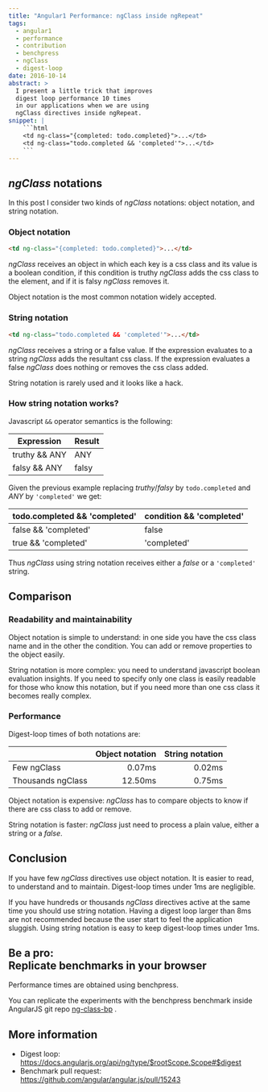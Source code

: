 ```yaml
---
title: "Angular1 Performance: ngClass inside ngRepeat"
tags:
  - angular1
  - performance
  - contribution
  - benchpress
  - ngClass
  - digest-loop
date: 2016-10-14
abstract: >
  I present a little trick that improves 
  digest loop performance 10 times 
  in our applications when we are using 
  ngClass directives inside ngRepeat.
snippet: |
    ```html
    <td ng-class="{completed: todo.completed}">...</td>
    <td ng-class="todo.completed && 'completed'">...</td>
    ```
---
```



## _ngClass_ notations

In this post I consider two kinds of _ngClass_ notations:
object notation, and string notation.

### Object notation

```html
<td ng-class="{completed: todo.completed}">...</td>
```

_ngClass_ receives an object in which
each key is a css class and its value is a boolean condition,
if this condition is truthy _ngClass_ adds the 
css class to the element, and if it is falsy 
_ngClass_ removes it.

Object notation is the most common notation widely accepted.


### String notation

```html
<td ng-class="todo.completed && 'completed'">...</td>
```

_ngClass_ receives a string or a false value.
If the expression evaluates to a string
_ngClass_ adds the resultant css class.
If the expression evaluates a false 
_ngClass_ does nothing or removes the css class added.

String notation is rarely used and it looks like a hack.


### How string notation works?

Javascript `&&` operator semantics is the following:

| Expression    | Result |
| ------------- | ------ |
| truthy && ANY | ANY    |
| falsy && ANY  | falsy  |


Given the previous example replacing 
_truthy_/_falsy_ by `todo.completed` and _ANY_ by `'completed'`
we get:  

| todo.completed && 'completed' | condition && 'completed' |
| ----------------------------- | ------------------------ |
| false && 'completed'          | false                    |
| true  && 'completed'          | 'completed'              |


Thus _ngClass_ using string notation 
receives either a _false_ or a `'completed'` string.


## Comparison

### Readability and maintainability

Object notation is simple to understand:
in one side you have the css class name and in the other the condition.
You can add or remove properties to the object easily.

String notation is more complex:
you need to understand javascript boolean evaluation insights.
If you need to specify only one class is easily readable
for those who know this notation, but if you need more
than one css class it becomes really complex.


### Performance

Digest-loop times of both notations are:

|                   | Object notation | String notation |
| ----------------- | --------------: | --------------: |
| Few ngClass       |       0.07ms    |        0.02ms   |
| Thousands ngClass |      12.50ms    |        0.75ms   |


Object notation is expensive:
_ngClass_ has to compare objects to know
if there are css class to add or remove.

String notation is faster:
_ngClass_ just need to process a plain value,
either a string or a _false_.


## Conclusion

If you have few _ngClass_ directives use object notation.
It is easier to read, to understand and to maintain.
Digest-loop times under 1ms are negligible.

If you have hundreds or thousands _ngClass_ directives
active at the same time
you should use string notation. 
Having a digest loop larger than 8ms are not recommended
because the user start to feel the application sluggish.
Using string notation is easy to keep digest-loop times
under 1ms.


Be a pro: <br>Replicate benchmarks in your browser
--------------------------------------------------

Performance times are obtained using benchpress.

You can replicate the experiments with
the benchpress benchmark inside AngularJS git repo
[ng-class-bp](https://github.com/drpicox/angular.js/tree/11d94ab6531c9aca6383f6eb8f23d182ea003d75/benchmarks) . 


## More information

- Digest loop: https://docs.angularjs.org/api/ng/type/$rootScope.Scope#$digest
- Benchmark pull request: https://github.com/angular/angular.js/pull/15243
